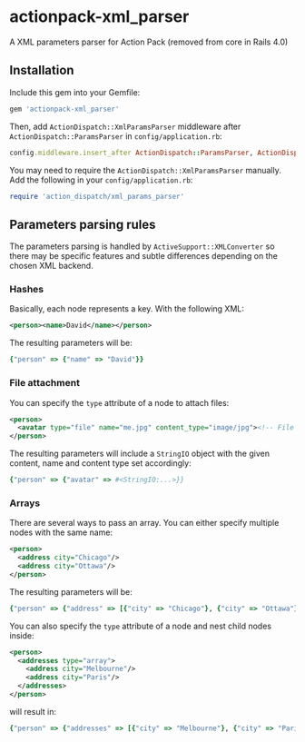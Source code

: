 actionpack-xml\_parser
======================

A XML parameters parser for Action Pack (removed from core in Rails 4.0)

Installation
------------

Include this gem into your Gemfile:

```ruby
gem 'actionpack-xml_parser'
```

Then, add `ActionDispatch::XmlParamsParser` middleware after `ActionDispatch::ParamsParser`
in `config/application.rb`:

```ruby
config.middleware.insert_after ActionDispatch::ParamsParser, ActionDispatch::XmlParamsParser
```

You may need to require the `ActionDispatch::XmlParamsParser` manually. Add the following
in your `config/application.rb`:

```ruby
require 'action_dispatch/xml_params_parser'
```

Parameters parsing rules
------------------------

The parameters parsing is handled by `ActiveSupport::XMLConverter` so there may
be specific features and subtle differences depending on the chosen XML backend.

### Hashes

Basically, each node represents a key. With the following XML:

```xml
<person><name>David</name></person>
```

The resulting parameters will be:

```ruby
{"person" => {"name" => "David"}}
```

### File attachment

You can specify the `type` attribute of a node to attach files:

```xml
<person>
  <avatar type="file" name="me.jpg" content_type="image/jpg"><!-- File content --></avatar>
</person>
```

The resulting parameters will include a `StringIO` object with the given content,
name and content type set accordingly:

```ruby
{"person" => {"avatar" => #<StringIO:...>}}
```

### Arrays

There are several ways to pass an array. You can either specify multiple nodes
with the same name:

```xml
<person>
  <address city="Chicago"/>
  <address city="Ottawa"/>
</person>
```

The resulting parameters will be:

```ruby
{"person" => {"address" => [{"city" => "Chicago"}, {"city" => "Ottawa"}]}}
```

You can also specify the `type` attribute of a node and nest child nodes inside:

```xml
<person>
  <addresses type="array">
    <address city="Melbourne"/>
    <address city="Paris"/>
  </addresses>
</person>
```

will result in:

```ruby
{"person" => {"addresses" => [{"city" => "Melbourne"}, {"city" => "Paris"}]}}
```
